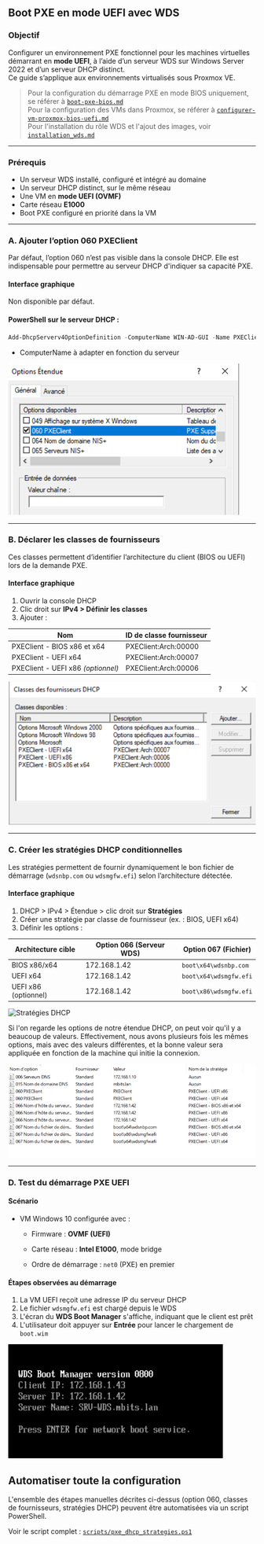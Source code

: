 ## Boot PXE en mode UEFI avec WDS

### Objectif

Configurer un environnement PXE fonctionnel pour les machines virtuelles démarrant en **mode UEFI**, à l’aide d’un serveur WDS sur Windows Server 2022 et d’un serveur DHCP distinct.  
Ce guide s’applique aux environnements virtualisés sous Proxmox VE.

> Pour la configuration du démarrage PXE en mode BIOS uniquement, se référer à [`boot-pxe-bios.md`](./boot_pxe_bios.md)  
> Pour la configuration des VMs dans Proxmox, se référer à [`configurer-vm-proxmox-bios-uefi.md`](./configurer_vm_proxmox_bios_uefi.md)  
> Pour l'installation du rôle WDS et l'ajout des images, voir [`installation_wds.md`](./installation_wds.md)

---

### Prérequis

- Un serveur WDS installé, configuré et intégré au domaine  
- Un serveur DHCP distinct, sur le même réseau  
- Une VM en **mode UEFI (OVMF)** 
- Carte réseau **E1000**
- Boot PXE configuré en priorité dans la VM

---

### A. Ajouter l’option 060 PXEClient

Par défaut, l’option 060 n’est pas visible dans la console DHCP. Elle est indispensable pour permettre au serveur DHCP d'indiquer sa capacité PXE.

#### Interface graphique

Non disponible par défaut.

#### PowerShell sur le serveur DHCP :

```powershell
Add-DhcpServerv4OptionDefinition -ComputerName WIN-AD-GUI -Name PXEClient -Description "PXE Support" -OptionId 060 -Type String
```

- ComputerName à adapter en fonction du serveur

![PXE Option 060](/captures/ajout_op_60.png)

---

### B. Déclarer les classes de fournisseurs

Ces classes permettent d’identifier l’architecture du client (BIOS ou UEFI) lors de la demande PXE.

#### Interface graphique

1. Ouvrir la console DHCP  
2. Clic droit sur **IPv4 > Définir les classes**  
3. Ajouter :

| Nom                           | ID de classe fournisseur     |
|--------------------------------|-------------------------------|
| PXEClient - BIOS x86 et x64   | PXEClient:Arch:00000          |
| PXEClient - UEFI x64          | PXEClient:Arch:00007          |
| PXEClient - UEFI x86 *(optionnel)* | PXEClient:Arch:00006    |

 
![Classes DHCP](/captures/classe_fournisseurs.png)


---

### C. Créer les stratégies DHCP conditionnelles

Les stratégies permettent de fournir dynamiquement le bon fichier de démarrage (`wdsnbp.com` ou `wdsmgfw.efi`) selon l’architecture détectée.

#### Interface graphique

1. DHCP > IPv4 > Étendue > clic droit sur **Stratégies**
2. Créer une stratégie par classe de fournisseur (ex. : BIOS, UEFI x64)
3. Définir les options :

| Architecture cible | Option 066 (Serveur WDS) | Option 067 (Fichier)            |
|--------------------|---------------------------|----------------------------------|
| BIOS x86/x64       | 172.168.1.42              | `boot\x64\wdsnbp.com`            |
| UEFI x64           | 172.168.1.42              | `boot\x64\wdsmgfw.efi`           |
| UEFI x86 (optionnel)| 172.168.1.42             | `boot\x86\wdsmgfw.efi`           |

  
  ![Stratégies DHCP](/captures/stratégies_etendues.png)  

Si l'on regarde les options de notre étendue DHCP, on peut voir qu'il y a beaucoup de valeurs. Effectivement, nous avons plusieurs fois les mêmes options, mais avec des valeurs différentes, et la bonne valeur sera appliquée en fonction de la machine qui initie la connexion.

  ![Options PXE](/captures/options_etendues.png)

---

### D. Test du démarrage PXE UEFI

#### Scénario

- VM Windows 10 configurée avec :
    
    - Firmware : **OVMF (UEFI)**
        
    - Carte réseau : **Intel E1000**, mode bridge
        
    - Ordre de démarrage : `net0` (PXE) en premier

#### Étapes observées au démarrage

1. La VM UEFI reçoit une adresse IP du serveur DHCP  
2. Le fichier `wdsmgfw.efi` est chargé depuis le WDS  
3. L'écran du **WDS Boot Manager** s'affiche, indiquant que le client est prêt  
4. L'utilisateur doit appuyer sur **Entrée** pour lancer le chargement de `boot.wim`

![Boot PXE UEFI](/captures/boot_uefi.png)  

##  Automatiser toute la configuration

L'ensemble des étapes manuelles décrites ci-dessus (option 060, classes de fournisseurs, stratégies DHCP) peuvent être automatisées via un script PowerShell.

Voir le script complet : [`scripts/pxe_dhcp_strategies.ps1`](../scripts/pxe_dhcp_strategies.ps1)
